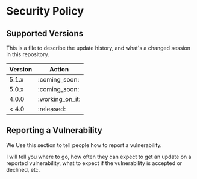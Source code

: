 # Security Policy

## Supported Versions

This is a file to describe the update history, and what's a changed session in this repository.

| Version | Action             |
| ------- | ------------------ |
| 5.1.x   | :coming_soon:      |
| 5.0.x   | :coming_soon:      |
| 4.0.0   | :working_on_it:    |
| < 4.0   | :released:         |

## Reporting a Vulnerability

We Use this section to tell people how to report a vulnerability.

I will tell you where to go, how often they can expect to get an update on a
reported vulnerability, what to expect if the vulnerability is accepted or
declined, etc.
